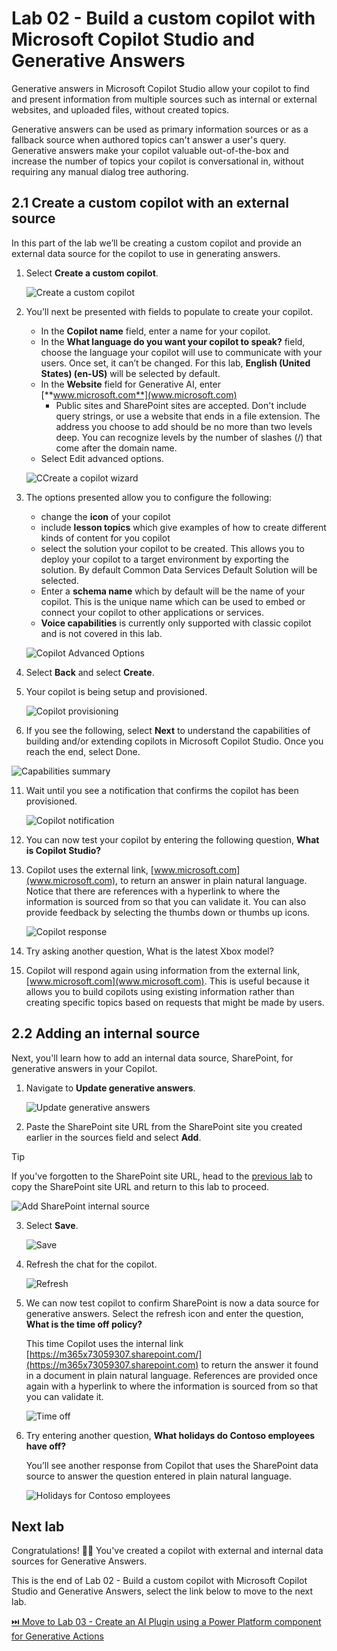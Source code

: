 # Lab 02 - Build a custom copilot with Microsoft Copilot Studio and Generative Answers

Generative answers in Microsoft Copilot Studio allow your copilot to find and present information from multiple sources such as internal or external websites, and uploaded files, without created topics.

Generative answers can be used as primary information sources or as a fallback source when authored topics can't answer a user's query. Generative answers make your copilot valuable out-of-the-box and increase the number of topics your copilot is conversational in, without requiring any manual dialog tree authoring.

## 2.1 Create a custom copilot with an external source

In this part of the lab we’ll be creating a custom copilot and provide an external data source for the copilot to use in generating answers.

1. Select **Create a custom copilot**.

    ![Create a custom copilot](assets/2.1_01_CreateCustomCopilot.jpg)
    
2.	You’ll next be presented with fields to populate to create your copilot.

    - In the **Copilot name** field, enter a name for your copilot.
    - In the **What language do you want your copilot to speak?** field, choose the language your copilot will use to communicate with your users. Once set, it can’t be changed. For this lab, **English (United States) (en-US)** will be selected by default.
    - In the **Website** field for Generative AI, enter [**www.microsoft.com**](www.microsoft.com)
        - Public sites and SharePoint sites are accepted. Don't include query strings, or use a website that ends in a file extension. The address you choose to add should be no more than two levels deep. You can recognize levels by the number of slashes (/) that come after the domain name.
    - Select Edit advanced options. 

    ![CCreate a copilot wizard](assets/2.1_02_CustomCopilotWizard.jpg)

7.	The options presented allow you to configure the following:
    - change the **icon** of your copilot
    - include **lesson topics** which give examples of how to create different kinds of content for you copilot
    - select the solution your copilot to be created. This allows you to deploy your copilot to a target environment by exporting the solution. By default Common Data Services Default Solution will be selected.
    - Enter a **schema name** which by default will be the name of your copilot. This is the unique name which can be used to embed or connect your copilot to other applications or services.
    - **Voice capabilities** is currently only supported with classic copilot and is not covered in this lab.

    ![Copilot Advanced Options](assets/2.1_03_AdvancedOptions.jpg)

8.	Select **Back** and select **Create**.

9.	Your copilot is being setup and provisioned.

    ![Copilot provisioning](assets/2.1_04_CreatingCopilot.jpg)

10.	 If you see the following, select **Next** to understand the capabilities of building and/or extending copilots in Microsoft Copilot Studio. Once you reach the end, select Done.

   ![Capabilities summary](assets/2.1_05_CapabilitiesSummary.jpg)

11.	Wait until you see a notification that confirms the copilot has been provisioned.
    
    ![Copilot notification](assets/2.1_06_CopilotProvisioned.jpg)

12.	You can now test your copilot by entering the following question, **What is Copilot Studio?**

13.	Copilot uses the external link, [www.microsoft.com](www.microsoft.com), to return an answer in plain natural language. Notice that there are references with a hyperlink to where the information is sourced from so that you can validate it. You can also provide feedback by selecting the thumbs down or thumbs up icons.

    ![Copilot response](assets/2.1_07_CopilotResponse.jpg)

14.	Try asking another question, What is the latest Xbox model?

15.	Copilot will respond again using information from the external link, [www.microsoft.com](www.microsoft.com). This is useful because it allows you to build copilots using existing information rather than creating specific topics based on requests that might be made by users.

## 2.2 Adding an internal source

Next, you'll learn how to add an internal data source, SharePoint, for generative answers in your Copilot.

1. Navigate to **Update generative answers**.

    ![Update generative answers](assets/2.2_01_UpdateGenerativeAnswers.jpg)

2. Paste the SharePoint site URL from the SharePoint site you created earlier in the sources field and select **Add**.

> [!TIP]  
> If you've forgotten to the SharePoint site URL, head to the [previous lab](../lab-01/README.md/#16-copy-sharepoint-site-url) to copy the SharePoint site URL and return to this lab to proceed.

   ![Add SharePoint internal source](assets/2.2_02_AddSharePointSource.jpg)

3.	Select **Save**.

    ![Save](assets/2.2_03_SaveSources.jpg)

4.	Refresh the chat for the copilot.

    ![Refresh](assets/2.2_04_RefreshCopilot.jpg)

5. We can now test copilot to confirm SharePoint is now a data source for generative answers. Select the refresh icon and enter the question, **What is the time off policy?** 

    This time Copilot uses the internal link [https://m365x73059307.sharepoint.com/](https://m365x73059307.sharepoint.com) to return the answer it found in a document in plain natural language. References are provided once again with a hyperlink to where the information is sourced from so that you can validate it.

    ![Time off](assets/2.2_05_TimeOffInternalSource.jpg)

5.	Try entering another question, **What holidays do Contoso employees have off?**
    
    You’ll see another response from Copilot that uses the SharePoint data source to answer the question entered in plain natural language.

    ![Holidays for Contoso employees](assets/2.2_06_HolidaysInternalSource.jpg)

## Next lab

Congratulations! 👏🏻  You've created a copilot with external and internal data sources for Generative Answers. 

This is the end of Lab 02 - Build a custom copilot with Microsoft Copilot Studio and Generative Answers, select the link below to move to the next lab.

[⏭️ Move to Lab 03 - Create an AI Plugin using a Power Platform component for Generative Actions](../lab-03/README.md)